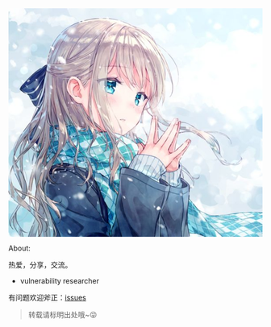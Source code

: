 <img id="img" src="img/1.jpg" align="center"/>
<script>
	var unm = Math.round(Math.random()*10);
	document.getElementById("img").src="img/"+unm+".jpg";
</script>

About:

热爱，分享，交流。

- vulnerability researcher

有问题欢迎斧正：[issues](https://github.com/amliaW4/amliaW4.github.io/issues)

> 转载请标明出处哦~😜